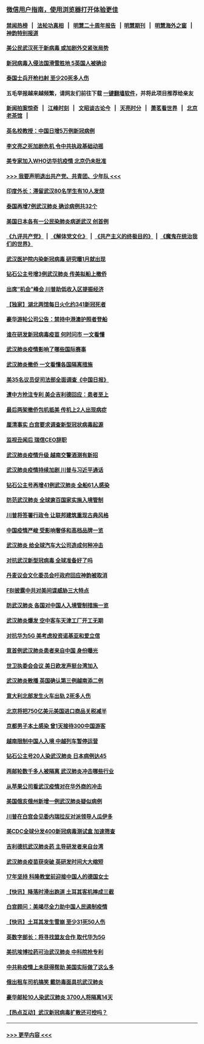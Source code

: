 ### [微信用户指南，使用浏览器打开体验更佳](https://github.com/gfw-breaker/banned-news1/blob/master/indexes/wechat-guide.md?t=0)
#### [禁闻热榜](热点新闻.md?t=0)  &nbsp;&nbsp;|&nbsp;&nbsp; [法轮功真相](https://github.com/gfw-breaker/truth/blob/master/README.md?t=0) &nbsp;&nbsp;|&nbsp;&nbsp; [明慧二十周年报告](https://github.com/gfw-breaker/mh-reports/blob/master/README.md?t=0) &nbsp;&nbsp;|&nbsp;&nbsp;[明慧期刊](https://github.com/gfw-breaker/mh-qikan) &nbsp;&nbsp;|&nbsp;&nbsp; [明慧海外之窗](https://github.com/gfw-breaker/mh-news/blob/master/README.md?t=0) &nbsp;&nbsp;|&nbsp;&nbsp; [神韵特别报道](https://github.com/gfw-breaker/mh-news/blob/master/shenyun.md?t=0)
#### [美公民武汉死于新病毒 或加剧外交紧张局势](../pages/nsc418/n11854331.md?t=02090644) 
#### [新冠病毒入侵法国滑雪胜地 5英国人被确诊](../pages/nsc418/n11854307.md?t=02090644) 
#### [泰国士兵开枪扫射 至少20死多人伤](../pages/nsc418/n11854276.md?t=02090644) 
#### 五毛举报越来越频繁，请网友们前往下载 [一键翻墙软件](https://github.com/gfw-breaker/ssr-accounts)，并将此项目推荐给亲友
#### [新闻拍案惊奇](https://github.com/gfw-breaker/banned-news1/blob/master/pages/link4.md) &nbsp;&nbsp;|&nbsp;&nbsp; [江峰时刻](https://github.com/gfw-breaker/banned-news1/blob/master/pages/link4.md) &nbsp;&nbsp;|&nbsp;&nbsp; [文昭谈古论今](https://github.com/gfw-breaker/banned-news1/blob/master/pages/link4.md) &nbsp;&nbsp;|&nbsp;&nbsp; [天亮时分](https://github.com/gfw-breaker/banned-news1/blob/master/pages/link4.md) &nbsp;&nbsp;|&nbsp;&nbsp; [萧茗看世界](https://github.com/gfw-breaker/banned-news1/blob/master/pages/link4.md) &nbsp;&nbsp;|&nbsp;&nbsp; [北京老茶馆](https://github.com/gfw-breaker/banned-news1/blob/master/pages/link4.md) &nbsp;&nbsp;|&nbsp;&nbsp; 
#### [英名校教授：中国日增5万例新冠病例](../pages/nsc418/n11854174.md?t=02090644) 
#### [李文亮之死加剧危机 令中共执政基础动摇](../pages/nsc418/n11854003.md?t=02090644) 
#### [美专家加入WHO访华抗疫情 北京仍未批准](../pages/nsc418/n11854043.md?t=02090644) 
#### [>>> 我要声明退出共产党、共青团、少年队 <<<](https://github.com/begood0513/goodnews/blob/master/quit/letter.md) 
#### [印度外长：滞留武汉80名学生有10人发烧](../pages/nsc418/n11853821.md?t=02090644) 
#### [泰国再增7例武汉肺炎 确诊病例共32个](../pages/nsc418/n11853808.md?t=02090644) 
#### [美国日本各有一公民染肺炎病逝武汉 创首例](../pages/nsc418/n11853509.md?t=02090644) 
#### [《九评共产党》](https://github.com/begood0513/9ping.md/blob/master/README.md) &nbsp;|&nbsp; [《解体党文化》](../../../../jtdwh.md/blob/master/README.md)  &nbsp;|&nbsp; [《共产主义的终极目的》](../../../../gczydzjmd.md/blob/master/README.md) &nbsp;|&nbsp; [《魔鬼在统治我们的世界》](../../../../mgztzwmdsj.md/blob/master/README.md) 
#### [武汉医护院内染新冠病毒 研究曝1月就出现](../pages/nsc418/n11852928.md?t=02090644) 
#### [钻石公主号增3例武汉肺炎 传美拟船上撤侨](../pages/nsc418/n11853240.md?t=02090644) 
#### [出席“机会”峰会 川普助低收入区提振经济](../pages/nsc418/n11853232.md?t=02090644) 
#### [【独家】湖北两馆每日火化约341新冠死者](../pages/nsc418/n11845444.md?t=02090644) 
#### [豪华游轮公司公告：禁持中港澳护照者登船](../pages/nsc418/n11852761.md?t=02090644) 
#### [谁在研发新冠病毒疫苗 何时问市 一文看懂](../pages/nsc418/n11852840.md?t=02090644) 
#### [武汉肺炎疫情影响了哪些国际赛事](../pages/nsc418/n11852441.md?t=02090644) 
#### [武汉肺炎撤侨 一文看懂各国隔离措施](../pages/nsc418/n11844216.md?t=02090644) 
#### [美35名议员促司法部全面调查《中国日报》](../pages/nsc418/n11852435.md?t=02090644) 
#### [遭中方抢注专利 美企吉利德回应：患者至上](../pages/nsc418/n11852037.md?t=02090644) 
#### [最后两架撤侨包机抵美 传机上2人出现病症](../pages/nsc418/n11852173.md?t=02090644) 
#### [厘清事实 白宫要求调查新型冠状病毒起源](../pages/nsc418/n11852106.md?t=02090644) 
#### [监视丑闻后 瑞信CEO辞职](../pages/nsc418/n11852127.md?t=02090644) 
#### [武汉肺炎疫情升级 越南交警酒测有新招](../pages/nsc418/n11851632.md?t=02090644) 
#### [武汉肺炎疫情持续加剧 川普与习近平通话](../pages/nsc418/n11851613.md?t=02090644) 
#### [钻石公主号再增41例武汉肺炎 全船61人感染](../pages/nsc418/n11850401.md?t=02090644) 
#### [防范武汉肺炎 全球逾百国家实施入境管制](../pages/nsc418/n11850557.md?t=02090644) 
#### [川普将签署行政令 让联邦建筑重现古典风格](../pages/nsc418/n11850654.md?t=02090644) 
#### [中国疫情严峻 受影响奢侈和高档品牌一览](../pages/nsc418/n11850319.md?t=02090644) 
#### [武汉肺炎 给全球汽车大公司造成何种冲击](../pages/nsc418/n11850056.md?t=02090644) 
#### [对抗武汉新型冠病毒 全球准备好了吗](../pages/nsc418/n11850142.md?t=02090644) 
#### [丹麦议会文化委员会吁政府回应神韵被取消](../pages/nsc418/n11849312.md?t=02090644) 
#### [FBI披露中共对美间谍威胁三大特点](../pages/nsc418/n11849700.md?t=02090644) 
#### [防武汉肺炎 各国对中国人入境管制措施一览](../pages/nsc418/n11838726.md?t=02090644) 
#### [武汉肺炎爆发 空中客车天津工厂开工无期](../pages/nsc418/n11849634.md?t=02090644) 
#### [对抗华为5G 美考虑投资诺基亚和爱立信](../pages/nsc418/n11849510.md?t=02090644) 
#### [意首例武汉肺炎患者来自中国 身份曝光](../pages/nsc418/n11849454.md?t=02090644) 
#### [世卫执委会会议 美日欧发声挺台湾加入](../pages/nsc418/n11849433.md?t=02090644) 
#### [武汉肺炎散播 英国确认第三例越南添二例](../pages/nsc418/n11849439.md?t=02090644) 
#### [意大利北部发生火车出轨 2死多人伤](../pages/nsc418/n11848999.md?t=02090644) 
#### [北京将把750亿美元美国进口商品关税减半](../pages/nsc418/n11848896.md?t=02090644) 
#### [京都男子本土感染 曾1天接待300中国游客](../pages/nsc418/n11848641.md?t=02090644) 
#### [越南限制中国人入境 中越列车暂停运营](../pages/nsc418/n11847844.md?t=02090644) 
#### [钻石公主号20人染武汉肺炎 日本病例达45](../pages/nsc418/n11847823.md?t=02090644) 
#### [两邮轮数千多人被隔离 武汉肺炎冲击哪些行业](../pages/nsc418/n11847456.md?t=02090644) 
#### [从苹果公司看武汉疫情对在华外商的冲击](../pages/nsc418/n11847586.md?t=02090644) 
#### [美国俄亥俄州新增一例武汉肺炎疑似病例](../pages/nsc418/n11847714.md?t=02090644) 
#### [川普在白宫会见委内瑞拉反对派领导人瓜伊多](../pages/nsc418/n11847391.md?t=02090644) 
#### [美CDC全球分发400新冠病毒测试盒 加速筛查](../pages/nsc418/n11847260.md?t=02090644) 
#### [吉利德抗武汉肺炎药 主导研发者来自台湾](../pages/nsc418/n11847064.md?t=02090644) 
#### [武汉肺炎疫苗获突破 英研发时间大大缩短](../pages/nsc418/n11846915.md?t=02090644) 
#### [17年坚持 科隆教堂前迎接中国人的德国女士](../pages/nsc418/n11846781.md?t=02090644) 
#### [【快讯】降落时滑出跑道 土耳其客机摔成三截](../pages/nsc418/n11847021.md?t=02090644) 
#### [白宫顾问：美竭尽全力助中国人民遏制疫情](../pages/nsc418/n11846756.md?t=02090644) 
#### [【快讯】土耳其发生雪崩 至少31死50人伤](../pages/nsc418/n11846680.md?t=02090644) 
#### [英数字部长：将寻找盟友合作 取代华为5G](../pages/nsc418/n11846485.md?t=02090644) 
#### [美抗埃博拉药可治武汉肺炎 中科院抢专利](../pages/nsc418/n11846409.md?t=02090644) 
#### [中共称疫情上未获得帮助 美国实际做了这么多](../pages/nsc418/n11846008.md?t=02090644) 
#### [俄出租车司机搞笑 戴防毒面具抗武汉肺炎](../pages/nsc418/n11845703.md?t=02090644) 
#### [豪华邮轮10人染武汉肺炎 3700人将隔离14天](../pages/nsc418/n11845543.md?t=02090644) 
#### [【热点互动】武汉新冠病毒扩散还可控吗？](../pages/nsc418/n11844750.md?t=02090644) 

----
#### [ >>> 更早内容 <<< ](../indexes/nsc418-earlier.md)
